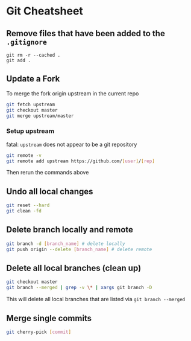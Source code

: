 # Git Cheatsheet

## Remove files that have been added to the `.gitignore`

```
git rm -r --cached .
git add .
```

## Update a Fork

To merge the fork origin upstream in the current repo

```sh
git fetch upstream
git checkout master
git merge upstream/master
```

### Setup upstream
fatal: `upstream` does not appear to be a git repository

```sh
git remote -v
git remote add upstream https://github.com/[user]/[rep]
```

Then rerun the commands above

## Undo all local changes

```sh
git reset --hard
git clean -fd
```

## Delete branch locally and remote
```sh
git branch -d [branch_name] # delete locally
git push origin --delete [branch_name] # delete remote
```

## Delete all local branches (clean up)
```sh
git checkout master
git branch --merged | grep -v \* | xargs git branch -D 
```

This will delete all local branches that are listed via `git branch --merged`


## Merge single commits

```sh
git cherry-pick [commit]
```
